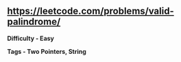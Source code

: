 ## https://leetcode.com/problems/valid-palindrome/

**Difficulty - Easy**

**Tags - Two Pointers, String**
